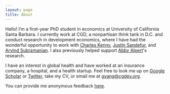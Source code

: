 ```yaml
---
layout: page
title: About
---
```


Hello! I’m a first-year PhD student in economics at University of California Santa Barbara. I currently work at CGD, a nonpartisan think tank in D.C. and conduct research in development economics, where I have had the wonderful opportunity to work with [Charles Kenny](https://www.cgdev.org/expert/charles-kenny), [Justin Sandefur](https://www.cgdev.org/expert/justin-sandefur), and [Arvind Subramanian](https://www.arvindsubramanian.org/). I also previously helped support [Abby Alpert](https://hcmg.wharton.upenn.edu/profile/alpertab/)'s research. 

I have an interest in global health and have worked at an insurance company, a hospital, and a health startup. Feel free to look me up on [Google Scholar](https://scholar.google.com/citations?user=Fp-U810AAAAJ&hl=en&oi=ao) or [Twitter](https://twitter.com/iamgeorgeyang), take my CV, or email me at gyang@cgdev.org.

You can provide me anonymous feedback [here](https://docs.google.com/forms/d/e/1FAIpQLSf53XGT5LnXXOS5kcLwp7RYuEHevfgNayXYWJVdEaJdZVS3Nw/viewform).